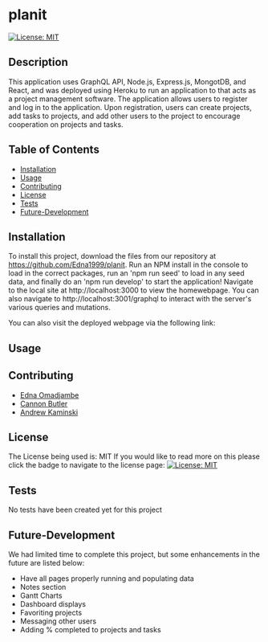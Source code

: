 # planit
  [![License: MIT](https://img.shields.io/badge/License-MIT-yellow.svg)](https://opensource.org/licenses/MIT)


## Description

  This application uses GraphQL API, Node.js, Express.js, MongotDB, and React, and was deployed using Heroku to run an application to that acts as a project management software. The application allows users to register and log in to the application. Upon registration, users can create projects, add tasks to projects, and add other users to the project to encourage cooperation on projects and tasks.

  ## Table of Contents

  - [Installation](#installation)
  - [Usage](#usage)
  - [Contributing](#contributing)
  - [License](#license)
  - [Tests](#tests)
  - [Future-Development](#future-development)

  ## Installation

  To install this project, download the files from our repository at https://github.com/Edna1999/planit. Run an NPM install in the console to load in the correct packages, run an 'npm run seed' to load in any seed data, and finally do an 'npm run develop' to start the application! Navigate to the local site at http://localhost:3000 to view the homewebpage. You can also navigate to http://localhost:3001/graphql to interact with the server's various queries and mutations.

  You can also visit the deployed webpage via the following link: 
  
  ## Usage


  ## Contributing

  - [Edna Omadjambe](https://github.com/Edna1999)
  - [Cannon Butler](https://github.com/clbutl)
  - [Andrew Kaminski](https://github.com/AndrewKamSki)

  ## License
  The License being used is: MIT
  If you would like to read more on this please click the badge to navigate to the license page: 
  [![License: MIT](https://img.shields.io/badge/License-MIT-yellow.svg)](https://opensource.org/licenses/MIT)

  ## Tests

  No tests have been created yet for this project
  
  ## Future-Development

  We had limited time to complete this project, but some enhancements in the future are listed below:
  - Have all pages properly running and populating data
  - Notes section
  - Gantt Charts
  - Dashboard displays
  - Favoriting projects
  - Messaging other users
  - Adding % completed to projects and tasks